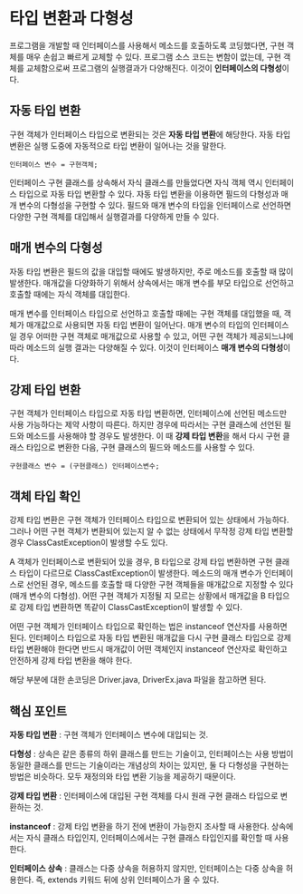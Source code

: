 # 타입 변환과 다형성
프로그램을 개발할 때 인터페이스를 사용해서 메소드를 호출하도록 코딩했다면, 구현 객체를 매우 손쉽고 빠르게 교체할 수 있다. 프로그램 소스 코드는 변함이 없는데, 구현 객체를 교체함으로써 프로그램의 실행결과가 다양해진다. 이것이 **인터페이스의 다형성**이다.

## 자동 타입 변환
구현 객체가 인터페이스 타입으로 변환되는 것은 **자동 타입 변환**에 해당한다. 자동 타입 변환은 실행 도중에 자동적으로 타입 변환이 일어나는 것을 말한다.

``인터페이스 변수 = 구현객체;``

인터페이스 구현 클래스를 상속해서 자식 클래스를 만들었다면 자식 객체 역시 인터페이스 타입으로 자동 타입 변환할 수 있다. 자동 타입 변환을 이용하면 필드의 다형성과 매개 변수의 다형성을 구현할 수 있다. 필드와 매개 변수의 타입을 인터페이스로 선언하면 다양한 구현 객체를 대입해서 실행결과를 다양하게 만들 수 있다.

## 매개 변수의 다형성
자동 타입 변환은 필드의 값을 대입할 때에도 발생하지만, 주로 메소드를 호출할 때 많이 발생한다. 매개값을 다양화하기 위해서 상속에서는 매개 변수를 부모 타입으로 선언하고 호출할 때에는 자식 객체를 대입한다.

매개 변수를 인터페이스 타입으로 선언하고 호출할 때에는 구현 객체를 대입했을 때, 객체가 매개값으로 사용되면 자동 타입 변환이 일어난다. 매개 변수의 타입의 인터페이스일 경우 어떠한 구현 객체로 매개값으로 사용할 수 있고, 어떤 구현 객체가 제공되느냐에 따라 메소드의 실행 결과는 다양해질 수 있다. 이것이 인터페이스 **매개 변수의 다형성**이다.

## 강제 타입 변환
구현 객체가 인터페이스 타입으로 자동 타입 변환하면, 인터페이스에 선언된 메소드만 사용 가능하다는 제약 사항이 따른다. 하지만 경우에 따라서는 구현 클래스에 선언된 필드와 메소드를 사용해야 할 경우도 발생한다. 이 때 **강제 타입 변환**을 해서 다시 구현 클래스 타입으로 변환한 다음, 구현 클래스의 필드와 메소드를 사용할 수 있다.

``구현클래스 변수 = (구현클래스) 인터페이스변수;``

## 객체 타입 확인
강제 타입 변환은 구현 객체가 인터페이스 타입으로 변환되어 있는 상태에서 가능하다. 그러나 어떤 구현 객체가 변환되어 있는지 알 수 없는 상태에서 무작정 강제 타입 변환할 경우 ClassCastException이 발생할 수도 있다.

A 객체가 인터페이스로 변환되어 있을 경우, B 타입으로 강제 타입 변환하면 구현 클래스 타입이 다르므로 ClassCastException이 발생한다. 메소드의 매개 변수가 인터페이스로 선언된 경우, 메소드를 호출할 때 다양한 구현 객체들을 매개값으로 지정할 수 있다(매개 변수의 다형성). 어떤 구현 객체가 지정될 지 모르는 상황에서 매개값을 B 타입으로 강제 타입 변환하면 똑같이 ClassCastException이 발생할 수 있다.

어떤 구현 객체가 인터페이스 타입으로 확인하는 법은 instanceof 연산자를 사용하면 된다. 인터페이스 타입으로 자동 타입 변환된 매개값을 다시 구현 클래스 타입으로 강제 타입 변환해야 한다면 반드시 매개값이 어떤 객체인지 instanceof 연산자로 확인하고 안전하게 강제 타입 변환을 해야 한다.

해당 부분에 대한 손코딩은 Driver.java, DriverEx.java 파일을 참고하면 된다.

## 핵심 포인트
**자동 타입 변환** : 구현 객체가 인터페이스 변수에 대입되는 것.

**다형성** : 상속은 같은 종류의 하위 클래스를 만드는 기술이고, 인터페이스는 사용 방법이 동일한 클래스를 만드는 기술이라는 개념상의 차이는 있지만, 둘 다 다형성을 구현하는 방법은 비슷하다. 모두 재정의와 타입 변환 기능을 제공하기 때문이다.

**강제 타입 변환** : 인터페이스에 대입된 구현 객체를 다시 원래 구현 클래스 타입으로 변환하는 것.

**instanceof** : 강제 타입 변환을 하기 전에 변환이 가능한지 조사할 때 사용한다. 상속에서는 자식 클래스 타입인지, 인터페이스에서는 구현 클래스 타입인지를 확인할 때 사용한다.

**인터페이스 상속** : 클래스는 다중 상속을 허용하지 않지만, 인터페이스는 다중 상속을 허용한다. 즉, extends 키워드 뒤에 상위 인터페이스가 올 수 있다.

